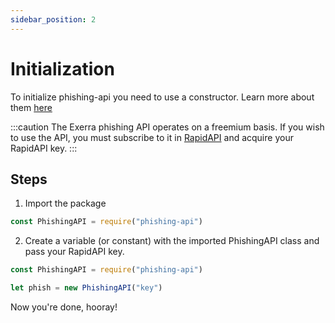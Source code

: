 ```yaml
---
sidebar_position: 2
---
```


# Initialization
To initialize phishing-api you need to use a constructor. Learn more about them [here](https://developer.mozilla.org/en-US/docs/Web/JavaScript/Reference/Classes/constructor)

:::caution
The Exerra phishing API operates on a freemium basis. If you wish to use the API, you must subscribe to it in [RapidAPI](https://rapidapi.com/Exerra/api/exerra-phishing-check/) and acquire your RapidAPI key.
:::

## Steps
1. Import the package
```js
const PhishingAPI = require("phishing-api")
```
2. Create a variable (or constant) with the imported PhishingAPI class and pass your RapidAPI key.
```js
const PhishingAPI = require("phishing-api")

let phish = new PhishingAPI("key")
```
Now you're done, hooray!